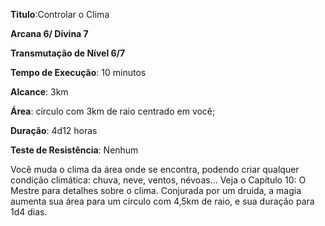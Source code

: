 **Titulo**:Controlar o Clima

**Arcana 6/ Divina 7**

**Transmutação de Nível 6/7**

**Tempo de Execução**: 10 minutos

**Alcance**: 3km

**Área**: círculo com 3km de raio centrado em você; 

**Duração**: 4d12 horas

**Teste de Resistência**: Nenhum

Você muda o clima da área onde se encontra, podendo criar qualquer condição climática: chuva, neve, ventos, névoas...
Veja o Capítulo 10: O Mestre para detalhes sobre o clima.
Conjurada por um druida, a magia aumenta sua área para um círculo com 4,5km de raio, e sua duração para 1d4 dias.
